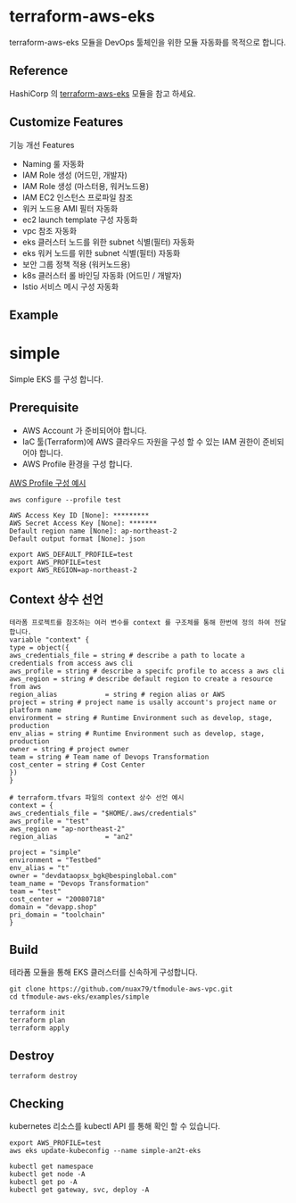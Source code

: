 # terraform-aws-eks

terraform-aws-eks 모듈을 DevOps 툴체인을 위한 모듈 자동화를 목적으로 합니다.

## Reference

HashiCorp 의 [terraform-aws-eks](https://github.com/terraform-aws-modules/terraform-aws-eks) 모듈을 참고 하세요.

## Customize Features

기능 개선 Features

- Naming 룰 자동화
- IAM Role 생성 (어드민, 개발자)
- IAM Role 생성 (마스터용, 워커노드용)
- IAM EC2 인스턴스 프로파일 참조
- 워커 노드용 AMI 필터 자동화
- ec2 launch template 구성 자동화
- vpc 참조 자동화
- eks 클러스터 노드를 위한 subnet 식별(필터) 자동화
- eks 워커 노드를 위한 subnet 식별(필터) 자동화
- 보안 그룹 정책 적용 (워커노드용)
- k8s 클러스터 롤 바인딩 자동화 (어드민 / 개발자)
- Istio 서비스 메시 구성 자동화

## Example

# simple

Simple EKS 를 구성 합니다.

## Prerequisite

- AWS Account 가 준비되어야 합니다.
- IaC 툴(Terraform)에 AWS 클라우드 자원을 구성 할 수 있는 IAM 권한이 준비되어야 합니다.
- AWS Profile 환경을 구성 합니다.

[AWS Profile 구성 예시](https://docs.aws.amazon.com/ko_kr/cli/latest/userguide/cli-configure-files.html)

```
aws configure --profile test

AWS Access Key ID [None]: *********
AWS Secret Access Key [None]: *******
Default region name [None]: ap-northeast-2
Default output format [None]: json

export AWS_DEFAULT_PROFILE=test
export AWS_PROFILE=test
export AWS_REGION=ap-northeast-2
```

## Context 상수 선언

```hcl
테라폼 프로젝트를 참조하는 여러 변수를 context 를 구조체를 통해 한번에 정의 하여 전달 합니다.
variable "context" {
type = object({
aws_credentials_file = string # describe a path to locate a credentials from access aws cli
aws_profile = string # describe a specifc profile to access a aws cli
aws_region = string # describe default region to create a resource from aws
region_alias            = string # region alias or AWS
project = string # project name is usally account's project name or platform name
environment = string # Runtime Environment such as develop, stage, production
env_alias = string # Runtime Environment such as develop, stage, production
owner = string # project owner
team = string # Team name of Devops Transformation
cost_center = string # Cost Center
})
}

# terraform.tfvars 파일의 context 상수 선언 예시
context = {
aws_credentials_file = "$HOME/.aws/credentials"
aws_profile = "test"
aws_region = "ap-northeast-2"
region_alias            = "an2"

project = "simple"
environment = "Testbed"
env_alias = "t"
owner = "devdataopsx_bgk@bespinglobal.com"
team_name = "Devops Transformation"
team = "test"
cost_center = "20080718"
domain = "devapp.shop"
pri_domain = "toolchain"
}
```

## Build

테라폼 모듈을 통해 EKS 클러스터를 신속하게 구성합니다.

```shell
git clone https://github.com/nuax79/tfmodule-aws-vpc.git
cd tfmodule-aws-eks/examples/simple

terraform init
terraform plan
terraform apply
```

## Destroy

```shell
terraform destroy
```

## Checking

kubernetes 리소스를 kubectl API 를 통해 확인 할 수 있습니다.

```shell
export AWS_PROFILE=test
aws eks update-kubeconfig --name simple-an2t-eks

kubectl get namespace
kubectl get node -A
kubectl get po -A
kubectl get gateway, svc, deploy -A
```
 
